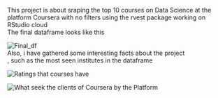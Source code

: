 This project is about sraping the top 10 courses on Data Science at the platform Coursera with no filters using the rvest package working on RStudio cloud </br>
The final dataframe looks like this

 ![Final_df](https://user-images.githubusercontent.com/47696240/87809369-f4a51b00-c863-11ea-9ab0-65d5b6078e00.png)  </br>
 Also, i have gathered some interesting facts about the project <br>, 
 such as the most seen institutes in the dataframe </br>

![Ratings that courses have](https://user-images.githubusercontent.com/47696240/87810274-65006c00-c865-11ea-91ca-ccfe306fb869.png) </br>

![What seek the clients of Coursera by the Platform](https://user-images.githubusercontent.com/47696240/87810280-6893f300-c865-11ea-89dd-5b1c649d321c.png)


